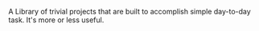 A Library of trivial projects that are built to accomplish simple day-to-day task. It's more or less useful.
